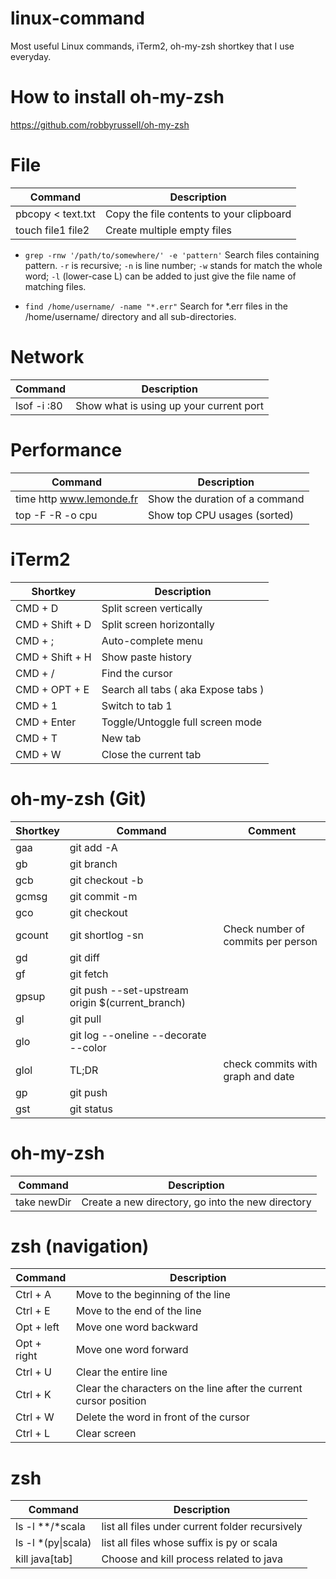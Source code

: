 # linux-command
Most useful Linux commands, iTerm2, oh-my-zsh shortkey that I use everyday.

# How to install oh-my-zsh
https://github.com/robbyrussell/oh-my-zsh

# File
| Command           | Description                              |
| ----------------- | ---------------------------------------- |
| pbcopy < text.txt | Copy the file contents to your clipboard |
| touch file1 file2 | Create multiple empty files              |

- `grep -rnw '/path/to/somewhere/' -e 'pattern'`
Search files containing pattern. 
`-r` is recursive; `-n` is line number; `-w` stands for match the whole word; `-l` (lower-case L) can be added to just give the file name of matching files.

- `find /home/username/ -name "*.err"`
Search for *.err files in the /home/username/ directory and all sub-directories.


# Network
| Command     | Description                             |
| ----------- | --------------------------------------- |
| lsof -i :80 | Show what is using up your current port |

# Performance
| Command                  | Description                    |
| ------------------------ | ------------------------------ |
| time http www.lemonde.fr | Show the duration of a command |
| top -F -R -o cpu         | Show top CPU usages (sorted)   |


# iTerm2
| Shortkey        | Description                         |
| --------------- | ----------------------------------- |
| CMD + D         | Split screen vertically             |
| CMD + Shift + D | Split screen horizontally           |
| CMD + ;         | Auto-complete menu                  |
| CMD + Shift + H | Show paste history                  |
| CMD + /         | Find the cursor                     |
| CMD + OPT + E   | Search all tabs ( aka Expose tabs ) |
| CMD + 1         | Switch to tab 1                     |
| CMD + Enter     | Toggle/Untoggle full screen mode    |
| CMD + T         | New tab                             |
| CMD + W         | Close the current tab               |

# oh-my-zsh (Git)
| Shortkey | Command                                          | Comment                            |
| -------- | ------------------------------------------------ | ---------------------------------- |
| gaa      | git add -A                                       |                                    |
| gb       | git branch                                       |                                    |
| gcb      | git checkout -b                                  |                                    |
| gcmsg    | git commit -m                                    |                                    |
| gco      | git checkout                                     |                                    |
| gcount   | git shortlog -sn                                 | Check number of commits per person |
| gd       | git diff                                         |                                    |
| gf       | git fetch                                        |                                    |
| gpsup    | git push --set-upstream origin $(current_branch) |                                    |
| gl       | git pull                                         |                                    |
| glo      | git log --oneline --decorate --color             |                                    |
| glol     | TL;DR                                            | check commits with graph and date  |
| gp       | git push                                         |                                    |
| gst      | git status                                       |                                    |

# oh-my-zsh
| Command     | Description                                       |
| ----------- | ------------------------------------------------- |
| take newDir | Create a new directory, go into the new directory |

# zsh (navigation)
| Command     | Description                                                        |
| ----------- | ------------------------------------------------------------------ |
| Ctrl + A    | Move to the beginning of the line                                  |
| Ctrl + E    | Move to the end of the line                                        |
| Opt + left  | Move one word backward                                             |
| Opt + right | Move one word forward                                              |
| Ctrl + U    | Clear the entire line                                              |
| Ctrl + K    | Clear the characters on the line after the current cursor position |
| Ctrl + W    | Delete the word in front of the cursor                             |
| Ctrl + L    | Clear screen                                                       |

# zsh
| Command             | Description                                     |
| ------------------- | ----------------------------------------------- |
| ls -l \**/*scala    | list all files under current folder recursively |
| ls -l \*(py\|scala) | list all files whose suffix is py or scala      |
| kill java[tab]      | Choose and kill process related to java         |

